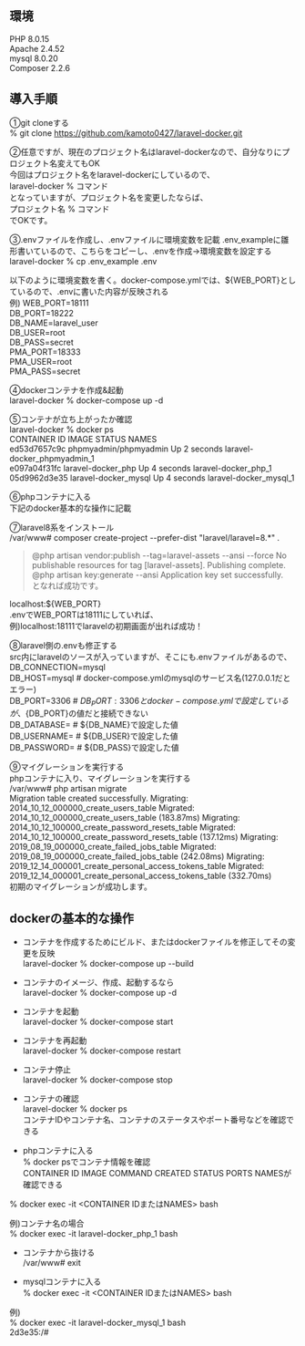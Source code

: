 ## 環境
PHP 8.0.15  
Apache 2.4.52  
mysql 8.0.20  
Composer 2.2.6  

## 導入手順
①git cloneする  
% git clone https://github.com/kamoto0427/laravel-docker.git  

②任意ですが、現在のプロジェクト名はlaravel-dockerなので、自分なりにプロジェクト名変えてもOK  
今回はプロジェクト名をlaravel-dockerにしているので、  
laravel-docker % コマンド  
となっていますが、プロジェクト名を変更したならば、  
プロジェクト名 % コマンド  
でOKです。

③.envファイルを作成し、.envファイルに環境変数を記載
.env_exampleに雛形書いているので、こちらをコピーし、.envを作成→環境変数を設定する  
laravel-docker % cp .env_example .env  

以下のように環境変数を書く。docker-compose.ymlでは、${WEB_PORT}としているので、.envに書いた内容が反映される  
例)
WEB_PORT=18111  
DB_PORT=18222  
DB_NAME=laravel_user  
DB_USER=root  
DB_PASS=secret  
PMA_PORT=18333  
PMA_USER=root  
PMA_PASS=secret  

④dockerコンテナを作成&起動  
laravel-docker % docker-compose up -d

⑤コンテナが立ち上がったか確認  
laravel-docker % docker ps  
CONTAINER ID   IMAGE                     STATUS            NAMES  
ed53d7657c9c   phpmyadmin/phpmyadmin      Up 2 seconds     laravel-docker_phpmyadmin_1  
e097a04f31fc   laravel-docker_php         Up 4 seconds     laravel-docker_php_1  
05d9962d3e35   laravel-docker_mysql       Up 4 seconds     laravel-docker_mysql_1  

⑥phpコンテナに入る  
下記のdocker基本的な操作に記載  

⑦laravel8系をインストール  
/var/www# composer create-project --prefer-dist "laravel/laravel=8.*" .  
> @php artisan vendor:publish --tag=laravel-assets --ansi --force
No publishable resources for tag [laravel-assets].
Publishing complete.
> @php artisan key:generate --ansi
Application key set successfully.  
となれば成功です。  

localhost:${WEB_PORT}  
.envでWEB_PORTは18111にしていれば、  
例)localhost:18111でlaravelの初期画面が出れば成功！  

⑧laravel側の.envも修正する  
src内にlaravelのソースが入っていますが、そこにも.envファイルがあるので、  
DB_CONNECTION=mysql  
DB_HOST=mysql # docker-compose.ymlのmysqlのサービス名(127.0.0.1だとエラー)  
DB_PORT=3306 # ${DB_PORT}:3306とdocker-compose.ymlで設定しているが、${DB_PORT}の値だと接続できない  
DB_DATABASE= # ${DB_NAME}で設定した値  
DB_USERNAME= # ${DB_USER}で設定した値  
DB_PASSWORD= # ${DB_PASS}で設定した値  

⑨マイグレーションを実行する  
phpコンテナに入り、マイグレーションを実行する  
/var/www# php artisan migrate  
Migration table created successfully.
Migrating: 2014_10_12_000000_create_users_table
Migrated:  2014_10_12_000000_create_users_table (183.87ms)
Migrating: 2014_10_12_100000_create_password_resets_table
Migrated:  2014_10_12_100000_create_password_resets_table (137.12ms)
Migrating: 2019_08_19_000000_create_failed_jobs_table
Migrated:  2019_08_19_000000_create_failed_jobs_table (242.08ms)
Migrating: 2019_12_14_000001_create_personal_access_tokens_table
Migrated:  2019_12_14_000001_create_personal_access_tokens_table (332.70ms)  
初期のマイグレーションが成功します。

## dockerの基本的な操作
* コンテナを作成するためにビルド、またはdockerファイルを修正してその変更を反映  
laravel-docker % docker-compose up --build

* コンテナのイメージ、作成、起動するなら  
laravel-docker % docker-compose up -d

* コンテナを起動  
laravel-docker % docker-compose start

* コンテナを再起動  
laravel-docker % docker-compose restart

* コンテナ停止  
laravel-docker % docker-compose stop

* コンテナの確認  
laravel-docker % docker ps  
コンテナIDやコンテナ名、コンテナのステータスやポート番号などを確認できる

* phpコンテナに入る  
% docker psでコンテナ情報を確認  
CONTAINER ID IMAGE  COMMAND CREATED  STATUS PORTS  NAMESが確認できる  

% docker exec -it <CONTAINER IDまたはNAMES> bash  

例)コンテナ名の場合  
% docker exec -it laravel-docker_php_1 bash  

* コンテナから抜ける  
/var/www# exit  

* mysqlコンテナに入る  
% docker exec -it <CONTAINER IDまたはNAMES> bash  

例)  
% docker exec -it laravel-docker_mysql_1 bash  
2d3e35:/# 



